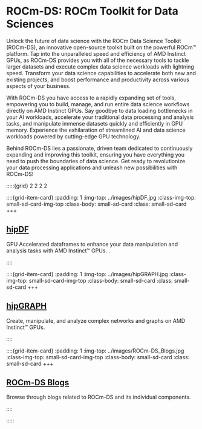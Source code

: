 # ROCm-DS: ROCm Toolkit for Data Sciences

Unlock the future of data science with the ROCm Data Science Toolkit (ROCm-DS), an innovative open-source toolkit built on
the powerful ROCm™ platform. Tap into the unparalleled speed and efficiency of AMD Instinct GPUs, as ROCm-DS provides you
with all of the necessary tools to tackle larger datasets and execute complex data science workloads with lightning speed.
Transform your data science capabilities to accelerate both new and existing projects, and boost performance and productivity
across various aspects of your business.

With ROCm-DS you have access to a rapidly expanding set of tools, empowering you to build, manage, and run entire data science
workflows directly on AMD Instinct GPUs. Say goodbye to data loading bottlenecks in your AI workloads, accelerate your
traditional data processing and analysis tasks, and manipulate immense datasets quickly and efficiently in GPU memory.
Experience the exhilaration of streamlined AI and data science workloads powered by cutting-edge GPU technology.

Behind ROCm-DS lies a passionate, driven team dedicated to continuously expanding and improving this toolkit, ensuring you
have everything you need to push the boundaries of data science. Get ready to revolutionize your data processing applications
and unleash new possibilities with ROCm-DS!

:::::{grid} 2 2 2 2

::::{grid-item-card}
:padding: 1
:img-top: ../images/hipDF.jpg
:class-img-top: small-sd-card-img-top
:class-body: small-sd-card
:class: small-sd-card
+++
<a href=./hipDF.html class="card-header-link">
  <h2 class="card-header">hipDF</h2>
</a>
<p class="paragraph"> GPU Accelerated dataframes to enhance your data manipulation and analysis tasks with AMD Instinct™ GPUs.
.</p>
::::

::::{grid-item-card}
:padding: 1
:img-top: ../images/hipGRAPH.jpg
:class-img-top: small-sd-card-img-top
:class-body: small-sd-card
:class: small-sd-card
+++
<a href=./hipGRAPH.html class="card-header-link">
  <h2 class="card-header">hipGRAPH</h2>
</a>
<p class="paragraph"> Create, manipulate, and analyze complex networks and graphs on AMD Instinct™ GPUs.
</p>
::::

::::{grid-item-card}
:padding: 1
:img-top: ../images/ROCm-DS_Blogs.jpg
:class-img-top: small-sd-card-img-top
:class-body: small-sd-card
:class: small-sd-card
+++
<a href=./ROCmDS-Blogs.html class="card-header-link">
  <h2 class="card-header">ROCm-DS Blogs</h2>
</a>
<p class="paragraph"> Browse through blogs related to ROCm-DS and its individual components.
</p>
::::

:::::
